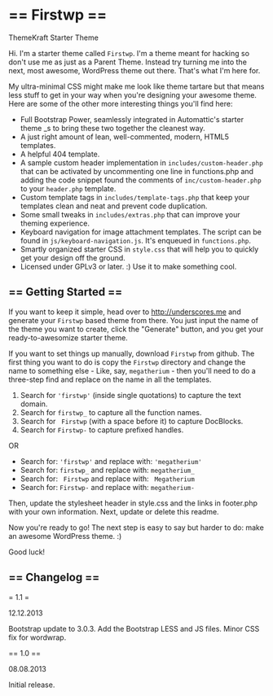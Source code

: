 == Firstwp ==
=========

ThemeKraft Starter Theme


Hi. I'm a starter theme called `Firstwp`. I'm a theme meant for hacking so don't use me as just as a Parent Theme. Instead try turning me into the next, most awesome, WordPress theme out there. That's what I'm here for.

My ultra-minimal CSS might make me look like theme tartare but that means less stuff to get in your way when you're designing your awesome theme. Here are some of the other more interesting things you'll find here:

* Full Bootstrap Power, seamlessly integrated in Automattic's starter theme _s to bring these two together the cleanest way.
* A just right amount of lean, well-commented, modern, HTML5 templates.
* A helpful 404 template.
* A sample custom header implementation in `includes/custom-header.php` that can be activated by uncommenting one line in functions.php and adding the code snippet found the comments of `inc/custom-header.php` to your `header.php` template.
* Custom template tags in `includes/template-tags.php` that keep your templates clean and neat and prevent code duplication.
* Some small tweaks in `includes/extras.php` that can improve your theming experience.
* Keyboard navigation for image attachment templates. The script can be found in `js/keyboard-navigation.js`. It's enqueued in `functions.php`.
* Smartly organized starter CSS in `style.css` that will help you to quickly get your design off the ground.
* Licensed under GPLv3 or later. :) Use it to make something cool.

== Getting Started ==
---------------------

If you want to keep it simple, head over to http://underscores.me and generate your `Firstwp` based theme from there. You just input the name of the theme you want to create, click the "Generate" button, and you get your ready-to-awesomize starter theme.

If you want to set things up manually, download `Firstwp` from github. The first thing you want to do is copy the `Firstwp` directory and change the name to something else - Like, say, `megatherium` - then you'll need to do a three-step find and replace on the name in all the templates.

1. Search for `'firstwp'` (inside single quotations) to capture the text domain.
2. Search for `firstwp_` to capture all the function names.
3. Search for <code>&nbsp;Firstwp</code> (with a space before it) to capture DocBlocks.
4. Search for `Firstwp-` to capture prefixed handles.

OR

* Search for: `'firstwp'` and replace with: `'megatherium'`
* Search for: `firstwp_` and replace with: `megatherium_`
* Search for: <code>&nbsp;Firstwp</code> and replace with: <code>&nbsp;Megatherium</code>
* Search for: `Firstwp-` and replace with: `megatherium-`

Then, update the stylesheet header in style.css and the links in footer.php with your own information. Next, update or delete this readme.

Now you're ready to go! The next step is easy to say but harder to do: make an awesome WordPress theme. :)

Good luck!


== Changelog ==
---------------

= 1.1 =

12.12.2013

Bootstrap update to 3.0.3.
Add the Bootstrap LESS and JS files.
Minor CSS fix for wordwrap.

== 1.0 ==

08.08.2013

Initial release.


